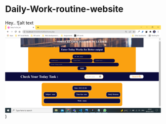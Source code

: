 # Daily-Work-routine-website
Hey..
![alt text![alt text](https://github.com/Ashutosh8454/Daily-Work-routine-website/blob/master/website.png))
